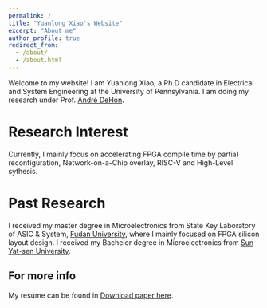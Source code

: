 ```yaml
---
permalink: /
title: "Yuanlong Xiao's Website"
excerpt: "About me"
author_profile: true
redirect_from: 
  - /about/
  - /about.html
---
```

Welcome to my website!
I am Yuanlong Xiao, a Ph.D candidate in Electrical and System Engineering at the 
University of Pennsylvania. I am doing my research under Prof. [André DeHon](http://ic.ese.upenn.edu/people.html). 

Research Interest
======
Currently, I mainly focus on accelerating FPGA compile time by partial reconfiguration, 
Network-on-a-Chip overlay, RISC-V and High-Level sythesis. 

Past Research
======
I received my master degree in Microelectronics from State Key Laboratory of ASIC & System, [Fudan University](https://www.fudan.edu.cn/en/),
where I mainly focused on FPGA silicon layout design. I received my 
Bachelor degree in Microelectronics from [Sun Yat-sen University](http://www.sysu.edu.cn/en/index.htm). 


For more info
------
My resume can be found in [Download paper here](http://vagrantxiao.github.io/files/YuanlongXiaoResume.pdf).
